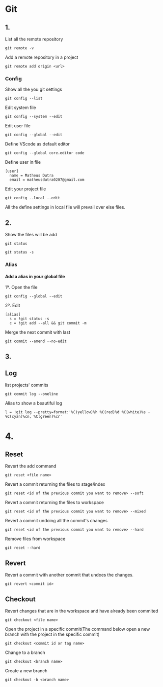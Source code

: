 # Git

## 1.

List all the remote repository
```
git remote -v
```

Add a remote repository in a project

```
git remote add origin <url>
```

### Config

Show all the you git settings

```
git config --list
```

Edit system file

```
git config --system --edit 
```

Edit user file

```
git config --global --edit 
```

Define VScode as default editor

```
git config --global core.editor code
```

Define user in file

```
[user]
  name = Matheus Dutra
  email = matheusdutra0207@gmail.com
```

Edit your project file

```
git config --local --edit 
```
All the define settings in local file will prevail over else files.

## 2.

Show the files will be add

```
git status
```

```
git status -s
```

### Alias

#### Add a alias in your global file 

1º. Open the file
```
git config --global --edit 
```
2º. Edit
```
[alias]
  s = !git status -s
  c = !git add --all && git commit -m
```

Merge the next commit with last
```
git commit --amend --no-edit
```
## 3.

## Log

list projects' commits

```
git commit log --oneline
```

Alias to show a beautiful log

```
l = !git log --pretty=format:'%C(yellow)%h %C(red)%d %C(white)%s - %C(cyan)%cn, %C(green)%cr'
```

# 4.

## Reset

Revert the add command
```
git reset <file name>
```

Revert a commit returning the files to stage/index
```
git reset <id of the previous commit you want to remove> --soft
```

Revert a commit returning the files to workspace
```
git reset <id of the previous commit you want to remove> --mixed
```

Revert a commit undoing all the commit's changes
```
git reset <id of the previous commit you want to remove> --hard
```

Remove files from workspace

```
git reset --hard
```

## Revert

Revert a commit with another commit that undoes the changes. 

```
git revert <commit id>
```

## Checkout 
Revert changes that are in the workspace and have already been commited 

```
git checkout <file name>
```

Open the project in a specific commit(The command below open a new branch with the project in the specific commit)

```
git checkout <commit id or tag name>
```

Change to a branch 

```
git checkout <branch name>
```

Create a new branch

```
git checkout -b <branch name>
```

